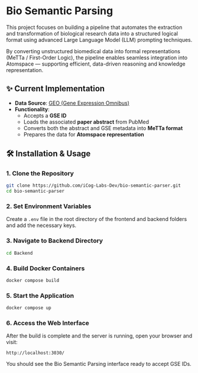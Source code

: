 # Bio Semantic Parsing

This project focuses on building a pipeline that automates the extraction and transformation of biological research data into a structured logical format using advanced Large Language Model (LLM) prompting techniques. 

By converting unstructured biomedical data into formal representations (MeTTa / First-Order Logic), the pipeline enables seamless integration into Atomspace — supporting efficient, data-driven reasoning and knowledge representation.

## ✨ Current Implementation

- **Data Source**: [GEO (Gene Expression Omnibus)](https://www.ncbi.nlm.nih.gov/geo/)
- **Functionality**:
  - Accepts a **GSE ID**
  - Loads the associated **paper abstract** from PubMed
  - Converts both the abstract and GSE metadata into **MeTTa format**
  - Prepares the data for **Atomspace representation**

## 🛠️ Installation & Usage

### 1. Clone the Repository

```bash
git clone https://github.com/iCog-Labs-Dev/bio-semantic-parser.git
cd bio-semantic-parser
```

### 2. Set Environment Variables

Create a `.env` file in the root directory of the frontend and backend folders and add the necessary keys.

### 3. Navigate to Backend Directory

```bash
cd Backend
```

### 4. Build Docker Containers

```bash
docker compose build
```

### 5. Start the Application

```bash
docker compose up
```

### 6. Access the Web Interface

After the build is complete and the server is running, open your browser and visit:

```
http://localhost:3030/
```

You should see the Bio Semantic Parsing interface ready to accept GSE IDs.

```

